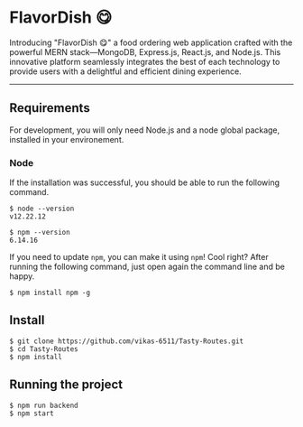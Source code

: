 # FlavorDish 😋

Introducing "FlavorDish 😋" a food ordering web application crafted with the powerful MERN stack—MongoDB, Express.js, React.js, and Node.js. This innovative platform seamlessly integrates the best of each technology to provide users with a delightful and efficient dining experience.

---
## Requirements

For development, you will only need Node.js and a node global package, installed in your environement.

### Node

If the installation was successful, you should be able to run the following command.

    $ node --version
    v12.22.12

    $ npm --version
    6.14.16

If you need to update `npm`, you can make it using `npm`! Cool right? After running the following command, just open again the command line and be happy.

    $ npm install npm -g

###

## Install

    $ git clone https://github.com/vikas-6511/Tasty-Routes.git
    $ cd Tasty-Routes
    $ npm install

## Running the project

    $ npm run backend
    $ npm start

